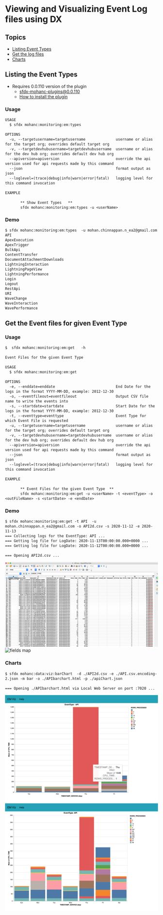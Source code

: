 # Viewing and Visualizing Event Log files using DX

## Topics
- [Listing Event Types](#types)
- [Get the log files](#get)
- [Charts](#charts)


<a name="types"></a>
## Listing the Event Types
- Requires 0.0.110 version of the plugin
    - sfdx-mohanc-plugins@0.0.110
    - [How to install the plugin](https://mohan-chinnappan-n.github.io/dx/plugins.html#/1)
### Usage
```
USAGE
  $ sfdx mohanc:monitoring:em:types

OPTIONS
  -u, --targetusername=targetusername              username or alias for the target org; overrides default target org
  -v, --targetdevhubusername=targetdevhubusername  username or alias for the dev hub org; overrides default dev hub org
  --apiversion=apiversion                          override the api version used for api requests made by this command
  --json                                           format output as json
  --loglevel=(trace|debug|info|warn|error|fatal)   logging level for this command invocation

EXAMPLE

       ** Show Event Types   **
       sfdx mohanc:monitoring:em:types -u <userName>

```

### Demo
```
$ sfdx mohanc:monitoring:em:types  -u mohan.chinnappan.n_ea2@gmail.com 
API
ApexExecution
ApexTrigger
BulkApi
ContentTransfer
DocumentAttachmentDownloads
LightningInteraction
LightningPageView
LightningPerformance
Login
Logout
RestApi
URI
WaveChange
WaveInteraction
WavePerformance

```
<a name="get"></a>
## Get the Event files for given Event Type

### Usage
```
$  sfdx mohanc:monitoring:em:get   -h

Event Files for the given Event Type  

USAGE
  $ sfdx mohanc:monitoring:em:get

OPTIONS
  -e, --enddate=enddate                            End Date for the logs in the format YYYY-MM-DD, example: 2012-12-30
  -o, --eventfileout=eventfileout                  Output CSV file name to write the events into
  -s, --startdate=startdate                        Start Date for the logs in the format YYYY-MM-DD, example: 2012-12-30
  -t, --eventtype=eventtype                        Event Type for which Event File is requested
  -u, --targetusername=targetusername              username or alias for the target org; overrides default target org
  -v, --targetdevhubusername=targetdevhubusername  username or alias for the dev hub org; overrides default dev hub org
  --apiversion=apiversion                          override the api version used for api requests made by this command
  --json                                           format output as json
  --loglevel=(trace|debug|info|warn|error|fatal)   logging level for this command invocation

EXAMPLE

       ** Event Files for the given Event Type  **
       sfdx mohanc:monitoring:em:get -u <userName> -t <eventType> -o <outFileName> -s <startDate> -e <endDate>

```

### Demo
```
$ sfdx mohanc:monitoring:em:get -t API  -u mohan.chinnappan.n_ea2@gmail.com -o API2d.csv -s 2020-11-12 -e 2020-11-13
=== Collecting logs for the EventType: API ...
=== Getting log file for LogDate: 2020-11-13T00:00:00.000+0000 ...
=== Getting log file for LogDate: 2020-11-12T00:00:00.000+0000 ...

=== Opening API2d.csv ...
```
![Event file](img/event-out-1.png)
![fields map](https://res.cloudinary.com/hy4kyit2a/f_auto,fl_lossy,q_70/learn/modules/event_monitoring/event_monitoring_download/images/34f05d6f9de436049c6c33d6131829af_elf_solved_case.png)

<a name="charts"></a>
### Charts
```
$ sfdx mohanc:data:viz:barChart  -d ./API2d.csv -e ./API.csv.encoding-2.json -m bar -o ./APIbarchart.html -p ./apiChart.json

=== Opening ./APIbarchart.html via Local Web Server on port :7020 ...

```
![chart-2](img//api-chart-2.png)
![chart-1](img//api-chart-1.png)
